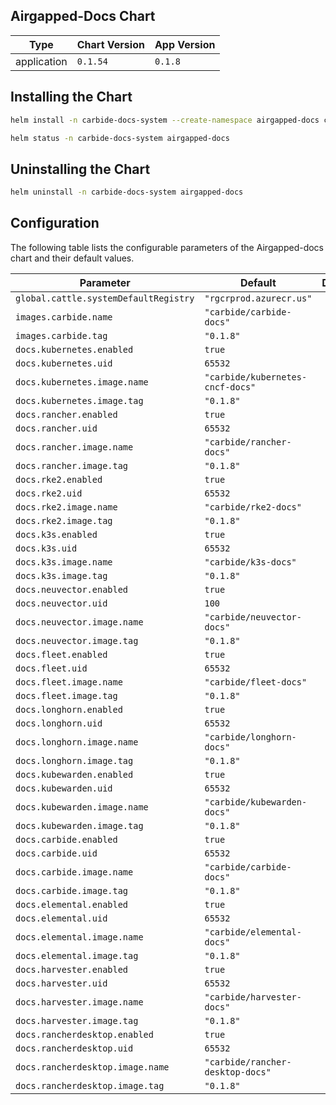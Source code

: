 ## Airgapped-Docs Chart

| Type        | Chart Version | App Version |
| ----------- | ------------- | ----------- |
| application | `0.1.54`      | `0.1.8`     |

## Installing the Chart

```bash
helm install -n carbide-docs-system --create-namespace airgapped-docs carbide-charts/airgapped-docs
```

```bash
helm status -n carbide-docs-system airgapped-docs
```

## Uninstalling the Chart

```bash
helm uninstall -n carbide-docs-system airgapped-docs
```

## Configuration

The following table lists the configurable parameters of the Airgapped-docs chart and their default values.

| Parameter                             | Default                          | Description |
| ------------------------------------- | -------------------------------- | ----------- |
| `global.cattle.systemDefaultRegistry` | `"rgcrprod.azurecr.us"`          |             |
| `images.carbide.name`                 | `"carbide/carbide-docs"`         |             |
| `images.carbide.tag`                  | `"0.1.8"`                        |             |
| `docs.kubernetes.enabled`             | `true`                           |             |
| `docs.kubernetes.uid`                 | `65532`                          |             |
| `docs.kubernetes.image.name`          | `"carbide/kubernetes-cncf-docs"` |             |
| `docs.kubernetes.image.tag`           | `"0.1.8"`                        |             |
| `docs.rancher.enabled`                | `true`                           |             |
| `docs.rancher.uid`                    | `65532`                          |             |
| `docs.rancher.image.name`             | `"carbide/rancher-docs"`         |             |
| `docs.rancher.image.tag`              | `"0.1.8"`                        |             |
| `docs.rke2.enabled`                   | `true`                           |             |
| `docs.rke2.uid`                       | `65532`                          |             |
| `docs.rke2.image.name`                | `"carbide/rke2-docs"`            |             |
| `docs.rke2.image.tag`                 | `"0.1.8"`                        |             |
| `docs.k3s.enabled`                    | `true`                           |             |
| `docs.k3s.uid`                        | `65532`                          |             |
| `docs.k3s.image.name`                 | `"carbide/k3s-docs"`             |             |
| `docs.k3s.image.tag`                  | `"0.1.8"`                        |             |
| `docs.neuvector.enabled`              | `true`                           |             |
| `docs.neuvector.uid`                  | `100`                            |             |
| `docs.neuvector.image.name`           | `"carbide/neuvector-docs"`       |             |
| `docs.neuvector.image.tag`            | `"0.1.8"`                        |             |
| `docs.fleet.enabled`                  | `true`                           |             |
| `docs.fleet.uid`                      | `65532`                          |             |
| `docs.fleet.image.name`               | `"carbide/fleet-docs"`           |             |
| `docs.fleet.image.tag`                | `"0.1.8"`                        |             |
| `docs.longhorn.enabled`               | `true`                           |             |
| `docs.longhorn.uid`                   | `65532`                          |             |
| `docs.longhorn.image.name`            | `"carbide/longhorn-docs"`        |             |
| `docs.longhorn.image.tag`             | `"0.1.8"`                        |             |
| `docs.kubewarden.enabled`             | `true`                           |             |
| `docs.kubewarden.uid`                 | `65532`                          |             |
| `docs.kubewarden.image.name`          | `"carbide/kubewarden-docs"`      |             |
| `docs.kubewarden.image.tag`           | `"0.1.8"`                        |             |
| `docs.carbide.enabled`                | `true`                           |             |
| `docs.carbide.uid`                    | `65532`                          |             |
| `docs.carbide.image.name`             | `"carbide/carbide-docs"`         |             |
| `docs.carbide.image.tag`              | `"0.1.8"`                        |             |
| `docs.elemental.enabled`              | `true`                           |             |
| `docs.elemental.uid`                  | `65532`                          |             |
| `docs.elemental.image.name`           | `"carbide/elemental-docs"`       |             |
| `docs.elemental.image.tag`            | `"0.1.8"`                        |             |
| `docs.harvester.enabled`              | `true`                           |             |
| `docs.harvester.uid`                  | `65532`                          |             |
| `docs.harvester.image.name`           | `"carbide/harvester-docs"`       |             |
| `docs.harvester.image.tag`            | `"0.1.8"`                        |             |
| `docs.rancherdesktop.enabled`         | `true`                           |             |
| `docs.rancherdesktop.uid`             | `65532`                          |             |
| `docs.rancherdesktop.image.name`      | `"carbide/rancher-desktop-docs"` |             |
| `docs.rancherdesktop.image.tag`       | `"0.1.8"`                        |             |
